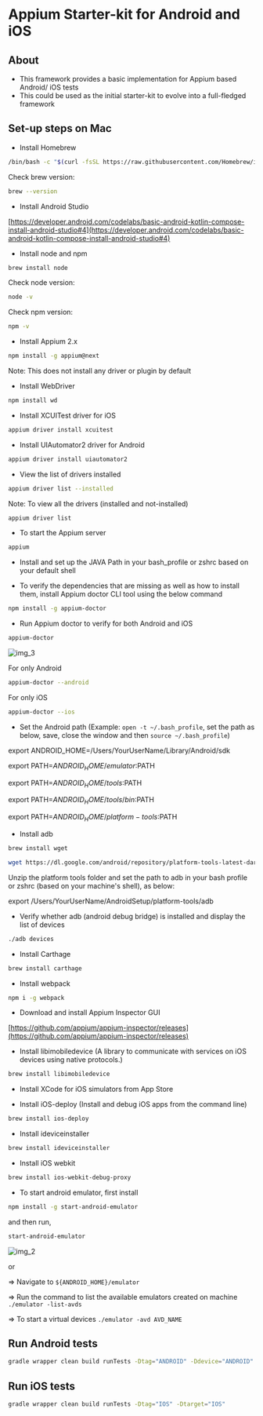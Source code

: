 # Appium Starter-kit for Android and iOS

## About

- This framework provides a basic implementation for Appium based Android/ iOS tests
- This could be used as the initial starter-kit to evolve into a full-fledged framework


## Set-up steps on Mac

- Install Homebrew

```zsh
/bin/bash -c "$(curl -fsSL https://raw.githubusercontent.com/Homebrew/install/HEAD/install.sh)”
```

Check brew version: 
```zsh
brew --version
```

- Install Android Studio

[https://developer.android.com/codelabs/basic-android-kotlin-compose-install-android-studio#4](https://developer.android.com/codelabs/basic-android-kotlin-compose-install-android-studio#4)

- Install node and npm

```zsh
brew install node
```

  
Check node version:

```zsh   
node -v
```

Check npm version:

```zsh
npm -v
```

- Install Appium 2.x

```zsh
npm install -g appium@next
```

Note: This does not install any driver or plugin by default


- Install WebDriver

```zsh
npm install wd
```

- Install XCUITest driver for iOS

```zsh
appium driver install xcuitest
```

- Install UIAutomator2 driver for Android

```zsh
appium driver install uiautomator2
```

- View the list of drivers installed

```zsh
appium driver list --installed
```

Note: To view all the drivers (installed and not-installed)

```zsh
appium driver list
```

- To start the Appium server

```zsh
appium
```

- Install and set up the JAVA Path in your bash_profile or zshrc based on your default shell

- To verify the dependencies that are missing as well as how to install them, install Appium doctor CLI tool using the below command

```zsh
npm install -g appium-doctor
```

- Run Appium doctor to verify for both Android and iOS

```zsh
appium-doctor
```

![img_3](https://github.com/krishanuc1001/Appium-starterkit/assets/40739038/3269c095-c2a4-4244-959e-2e15110392a8)

For only Android

```zsh
appium-doctor --android
```

For only iOS

```zsh
appium-doctor --ios
```

- Set the Android path (Example: `open -t ~/.bash_profile`, set the path as below, save, close the window and then `source ~/.bash_profile`)

export ANDROID_HOME=/Users/YourUserName/Library/Android/sdk

export PATH=$ANDROID_HOME/emulator:$PATH

export PATH=$ANDROID_HOME/tools:$PATH

export PATH=$ANDROID_HOME/tools/bin:$PATH

export PATH=$ANDROID_HOME/platform-tools:$PATH

- Install adb

```zsh
brew install wget
```

```zsh
wget https://dl.google.com/android/repository/platform-tools-latest-darwin.zip
```

Unzip the platform tools folder and set the path to adb in your bash profile or zshrc (based on your machine's shell), as below:

export /Users/YourUserName/AndroidSetup/platform-tools/adb

- Verify whether adb (android debug bridge) is installed and display the list of devices

```zsh
./adb devices
```

- Install Carthage

```zsh
brew install carthage
```

- Install webpack

```zsh
npm i -g webpack
```

- Download and install Appium Inspector GUI

[https://github.com/appium/appium-inspector/releases](https://github.com/appium/appium-inspector/releases)

- Install libimobiledevice (A library to communicate with services on iOS devices using native protocols.)

```zsh
brew install libimobiledevice
```

- Install XCode for iOS simulators from App Store

- Install iOS-deploy (Install and debug iOS apps from the command line)

```zsh
brew install ios-deploy
```

- Install ideviceinstaller

```zsh
brew install ideviceinstaller
```

- Install iOS webkit 

```zsh
brew install ios-webkit-debug-proxy
```

- To start android emulator, first install

```zsh
npm install -g start-android-emulator
```

and then run,

```zsh
start-android-emulator
```

![img_2](https://github.com/krishanuc1001/Appium-starterkit/assets/40739038/1651cf36-c3ea-4cb7-bd9b-23c164b66d21)

or

=> Navigate to `${ANDROID_HOME}/emulator`

=> Run the command to list the available emulators created on machine
`./emulator -list-avds`

=> To start a virtual devices
`./emulator -avd AVD_NAME`


## Run Android tests

```zsh
gradle wrapper clean build runTests -Dtag="ANDROID" -Ddevice="ANDROID"
```

## Run iOS tests
```zsh
gradle wrapper clean build runTests -Dtag="IOS" -Dtarget="IOS"
```


